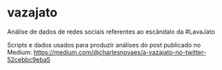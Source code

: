 # vazajato
Análise de dados de redes sociais referentes ao escândalo da #LavaJato

Scripts e dados usados para produzir análises do post publicado no Medium: https://medium.com/@charlesnovaes/a-vazajato-no-twitter-52cebbc9eba5
